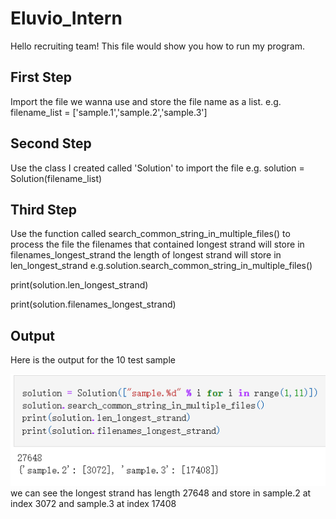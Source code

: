 # Eluvio_Intern
Hello recruiting team! This file would show you how to run my program.

## First Step
Import the file we wanna use and store the file name as a list.
e.g. filename_list = ['sample.1','sample.2','sample.3']

## Second Step
Use the class I created called 'Solution' to import the file 
e.g. solution = Solution(filename_list)

## Third Step
Use the function called search_common_string_in_multiple_files() to process the file
the filenames that contained longest strand will store in filenames_longest_strand
the length of longest strand will store in len_longest_strand
e.g.solution.search_common_string_in_multiple_files()

print(solution.len_longest_strand)

print(solution.filenames_longest_strand)

## Output
Here is the output for the 10 test sample

<img src= "output.png">
we can see the longest strand has length 27648 and store in sample.2 at index 3072 and sample.3 at index 17408

